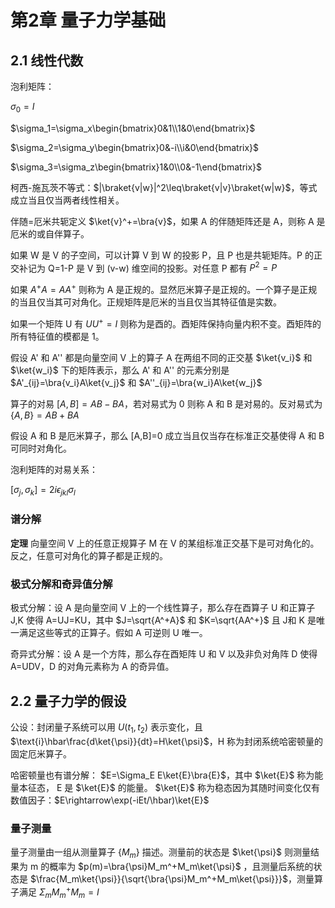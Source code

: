 # 第2章  量子力学基础

## 2.1 线性代数

泡利矩阵：

$\sigma_0=I$

$\sigma_1=\sigma_x\begin{bmatrix}0&1\\1&0\end{bmatrix}$

$\sigma_2=\sigma_y\begin{bmatrix}0&-i\\i&0\end{bmatrix}$

$\sigma_3=\sigma_z\begin{bmatrix}1&0\\0&-1\end{bmatrix}$

柯西-施瓦茨不等式：$|\braket{v|w}|^2\leq\braket{v|v}\braket{w|w}$，等式成立当且仅当两者线性相关。

伴随=厄米共轭定义 $\ket{v}^+=\bra{v}$，如果 A 的伴随矩阵还是 A，则称 A 是厄米的或自伴算子。

如果 W 是 V 的子空间，可以计算 V 到 W 的投影 P，且 P 也是共轭矩阵。P 的正交补记为 Q=1-P 是 V 到 (v-w) 维空间的投影。对任意 P 都有 $P^2=P$

如果 $A^+A=AA^+$ 则称为 A 是正规的。显然厄米算子是正规的。一个算子是正规的当且仅当其可对角化。正规矩阵是厄米的当且仅当其特征值是实数。

如果一个矩阵 U 有 $UU^+=I$ 则称为是酉的。酉矩阵保持向量内积不变。酉矩阵的所有特征值的模都是 1。

假设 A' 和 A'' 都是向量空间 V 上的算子 A 在两组不同的正交基 $\ket{v_i}$ 和 $\ket{w_i}$ 下的矩阵表示，那么 A' 和 A'' 的元素分别是 $A'_{ij}=\bra{v_i}A\ket{v_j}$ 和 $A''_{ij}=\bra{w_i}A\ket{w_j}$

算子的对易 $[A,B]=AB-BA$，若对易式为 0 则称 A 和 B 是对易的。反对易式为 $\lbrace A,B\rbrace=AB+BA$

假设 A 和 B 是厄米算子，那么 \[A,B]=0 成立当且仅当存在标准正交基使得 A 和 B 可同时对角化。

泡利矩阵的对易关系：

$[\sigma_j,\sigma_k]=2i\epsilon_{jkl}\sigma_l$

### 谱分解

**定理** 向量空间 V 上的任意正规算子 M 在 V 的某组标准正交基下是可对角化的。反之，任意可对角化的算子都是正规的。

### 极式分解和奇异值分解

极式分解：设 A 是向量空间 V 上的一个线性算子，那么存在酉算子 U 和正算子 J,K 使得 A=UJ=KU，其中 $J=\sqrt{A^+A}$ 和 $K=\sqrt{AA^+}$ 且 J和 K 是唯一满足这些等式的正算子。假如 A 可逆则 U 唯一。

奇异式分解：设 A 是一个方阵，那么存在酉矩阵 U 和 V 以及非负对角阵 D 使得 A=UDV，D 的对角元素称为 A 的奇异值。

## 2.2 量子力学的假设

公设：封闭量子系统可以用 $U(t_1,t_2)$ 表示变化，且 $\text{i}\hbar\frac{d\ket{\psi}}{dt}=H\ket{\psi}$，H 称为封闭系统哈密顿量的固定厄米算子。

哈密顿量也有谱分解： $E=\Sigma_E E\ket{E}\bra{E}$，其中 $\ket{E}$ 称为能量本征态， E 是 $\ket{E}$ 的能量。 $\ket{E}$ 称为稳态因为其随时间变化仅有数值因子：$E\rightarrow\exp(-iEt/\hbar)\ket{E}$

### 量子测量

量子测量由一组从测量算子 $\lbrace M_m\rbrace$ 描述。测量前的状态是 $\ket{\psi}$ 则测量结果为 m 的概率为 $p(m)=\bra{\psi}M_m^+M_m\ket{\psi}$ ，且测量后系统的状态是 $\frac{M_m\ket{\psi}}{\sqrt{\bra{\psi}M_m^+M_m\ket{\psi}}}$，测量算子满足 $\Sigma_mM^+_mM_m=I$
